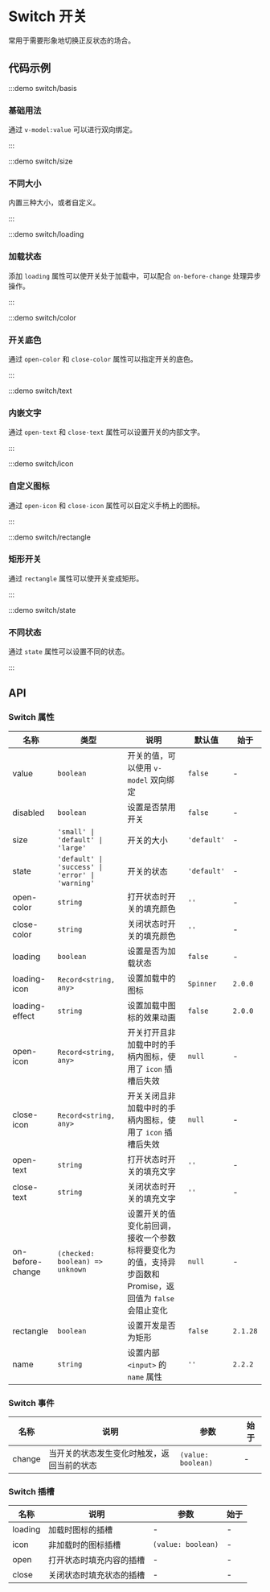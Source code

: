 # Switch 开关

常用于需要形象地切换正反状态的场合。

## 代码示例

:::demo switch/basis

### 基础用法

通过 `v-model:value` 可以进行双向绑定。

:::

:::demo switch/size

### 不同大小

内置三种大小，或者自定义。

:::

:::demo switch/loading

### 加载状态

添加 `loading` 属性可以使开关处于加载中，可以配合 `on-before-change` 处理异步操作。

:::

:::demo switch/color

### 开关底色

通过 `open-color` 和 `close-color` 属性可以指定开关的底色。

:::

:::demo switch/text

### 内嵌文字

通过 `open-text` 和 `close-text` 属性可以设置开关的内部文字。

:::

:::demo switch/icon

### 自定义图标

通过 `open-icon` 和 `close-icon` 属性可以自定义手柄上的图标。

:::

:::demo switch/rectangle

### 矩形开关

通过 `rectangle` 属性可以使开关变成矩形。

:::

:::demo switch/state

### 不同状态

通过 `state` 属性可以设置不同的状态。

:::

## API

### Switch 属性

| 名称             | 类型                                             | 说明                                                                                                      | 默认值      | 始于     |
| ---------------- | ------------------------------------------------ | --------------------------------------------------------------------------------------------------------- | ----------- | -------- |
| value            | `boolean`                                        | 开关的值，可以使用 `v-model` 双向绑定                                                                     | `false`     | -        |
| disabled         | `boolean`                                        | 设置是否禁用开关                                                                                          | `false`     | -        |
| size             | `'small' \| 'default' \| 'large'`                | 开关的大小                                                                                                | `'default'` | -        |
| state            | `'default' \| 'success' \| 'error' \| 'warning'` | 开关的状态                                                                                                | `'default'` | -        |
| open-color       | `string`                                         | 打开状态时开关的填充颜色                                                                                  | `''`        | -        |
| close-color      | `string`                                         | 关闭状态时开关的填充颜色                                                                                  | `''`        | -        |
| loading          | `boolean`                                        | 设置是否为加载状态                                                                                        | `false`     | -        |
| loading-icon     | `Record<string, any>`                            | 设置加载中的图标                                                                                          | `Spinner`   | `2.0.0`  |
| loading-effect   | `string`                                         | 设置加载中图标的效果动画                                                                                  | `false`     | `2.0.0`  |
| open-icon        | `Record<string, any>`                            | 开关打开且非加载中时的手柄内图标，使用了 `icon` 插槽后失效                                                | `null`      | -        |
| close-icon       | `Record<string, any>`                            | 开关关闭且非加载中时的手柄内图标，使用了 `icon` 插槽后失效                                                | `null`      | -        |
| open-text        | `string`                                         | 打开状态时开关的填充文字                                                                                  | `''`        | -        |
| close-text       | `string`                                         | 关闭状态时开关的填充文字                                                                                  | `''`        | -        |
| on-before-change | `(checked: boolean) => unknown`                  | 设置开关的值变化前回调，接收一个参数标将要变化为的值，支持异步函数和 Promise，返回值为 `false` 会阻止变化 | `null`      | -        |
| rectangle        | `boolean`                                        | 设置开发是否为矩形                                                                                        | `false`     | `2.1.28` |
| name             | `string`                                         | 设置内部 `<input>` 的 `name` 属性                                                                         | `''`        | `2.2.2`  |

### Switch 事件

| 名称   | 说明                                       | 参数               | 始于 |
| ------ | ------------------------------------------ | ------------------ | ---- |
| change | 当开关的状态发生变化时触发，返回当前的状态 | `(value: boolean)` | -    |

### Switch 插槽

| 名称    | 说明                     | 参数               | 始于 |
| ------- | ------------------------ | ------------------ | ---- |
| loading | 加载时图标的插槽         | -                  | -    |
| icon    | 非加载时的图标插槽       | `(value: boolean)` | -    |
| open    | 打开状态时填充内容的插槽 | -                  | -    |
| close   | 关闭状态时填充状态的插槽 | -                  | -    |
